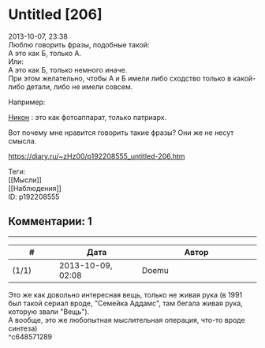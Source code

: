 Untitled [206]
==============

  
2013-10-07, 23:38  
 Люблю говорить фразы, подобные такой:   
 А это как Б, только А.   
 Или:   
 А это как Б, только немного иначе.   
 При этом желательно, чтобы А и Б имели либо сходство только в какой-либо детали, либо не имели совсем.   
   
 Например:   
   
  [Никон](https://ru.wikipedia.org/wiki/%D0%9F%D0%B0%D1%82%D1%80%D0%B8%D0%B0%D1%80%D1%85_%D0%9D%D0%B8%D0%BA%D0%BE%D0%BD)  : это как фотоаппарат, только патриарх.   
   
 Вот почему мне нравится говорить такие фразы? Они же не несут смысла.   
  
<https://diary.ru/~zHz00/p192208555_untitled-206.htm>  
  
Теги:  
[[Мысли]]  
[[Наблюдения]]  
ID: p192208555  


Комментарии: 1
--------------

  


---



|         #         |              Дата              |                     Автор                     |           ID           |
| --- | --- | --- | --- |
| (1/1) | 2013-10-09, 02:08 | Doemu | c648571289 |

  
 Это же как довольно интересная вещь, только не живая рука (в 1991 был такой сериал вроде, "Семейка Аддамс", там бегала живая рука, которую звали "Вещь").   
 А вообще, это же любопытная мыслительная операция, что-то вроде синтеза)   
 ^c648571289